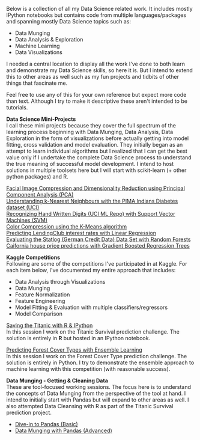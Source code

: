 <!-- 
.. title: Projects
.. slug: projects
.. date: 
.. tags: projects, data science, machine learning, model fitting, data munging, data visualization, data exploration
.. link:
.. description: 
.. type: text
-->

Below is a collection of all my Data Science related work. It includes mostly IPython notebooks but contains code from multiple languages/packages and spanning mostly Data Science topics such as:  

- Data Munging
- Data Analysis & Exploration
- Machine Learning
- Data Visualizations  

I needed a central location to display all the work I've done to both learn and demonstrate my Data Science skills, so here it is. But I intend to extend this to other areas as well such as my fun projects and tidbits of other things that fascinate me.  

Feel free to use any of this for your own reference but expect more code than text. Although I try to make it descriptive these aren't intended to be tutorials.  


**Data Science Mini-Projects**  
I call these mini projects because they cover the full spectrum of the learning process beginning with Data Munging, Data Analysis, Data Exploration in the form of visualizations before actually getting into model fitting, cross validation and model evaluation. They initially began as an attempt to learn individual algorithms but I realized that I can get the best value only if I undertake the complete Data Science process to understand the true meaning of successful model development. I intend to host solutions in multiple toolsets here but I will start with scikit-learn (+ other python packages) and R.  

[Facial Image Compression and Dimensionality Reduction using Principal Component Analysis (PCA)](/posts/pca-sklearn.html)  
[Understanding k-Nearest Neighbours with the PIMA Indians Diabetes dataset (UCI)](/stories/knn-sklearn.html)  
[Recognizing Hand Written Digits (UCI ML Repo) with Support Vector Machines (SVM)](/posts/svm-sklearn.html)  
[Color Compression using the K-Means algorithm](/stories/clustering-sklearn.html)  
[Predicting LendingClub interest rates with Linear Regression](/stories/llinear-reg-sklearn.html)  
[Evaluating the Statlog (German Credit Data) Data Set with Random Forests](/stories/rf-sklearn.html)  
[Caifornia house price predictions with Gradient Boosted Regression Trees  ](/stories/gbrt-sklearn.html)  

**Kaggle Competitions**  
Following are some of the competitions I've participated in at Kaggle. For each item below, I've documented my entire approach that includes:

- Data Analysis through Visualizations  
- Data Munging  
- Feature Normalization
- Feature Engineering
- Model Fitting & Evaluation with multiple classifiers/regressors
- Model Comparison  

[Saving the Titanic with R & IPython](/posts/saving-titanic-r.html)  
In this session I work on the Titanic Survival prediction challenge. The solution is entirely in **R** but hosted in an IPython notebook.

[Predicting Forest Cover Types with Ensemble Learning](/posts/forest-cover-types.html)  
In this session I work on the Forest Cover Type prediction challenge. The solution is entirely in Python. I try to demonstrate the ensemble approach to machine learning with this competition (with reasonable success).

**Data Munging - Getting & Cleaning Data**  
These are tool-focused working sessions. The focus here is to understand the concepts of Data Munging from the perspective of the tool at hand. I intend to initially start with Pandas but will expand to other areas as well. I also attempted Data Cleansing with R as part of the Titanic Survival prediction project.  
	
- [Dive-in to Pandas (Basic)](/posts/dive-in-pandas.html)  
- [Data Munging with Pandas (Advanced)](/posts/munging-pandas.html)  




